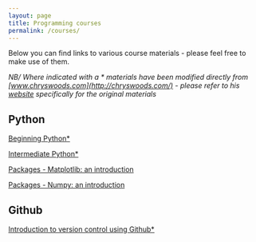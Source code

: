 ```yaml
---
layout: page
title: Programming courses
permalink: /courses/
---
```


Below you can find links to various course materials - please feel free to make use of them.

*NB/ Where indicated with a \* materials have been modified directly from [www.chryswoods.com](http://chryswoods.com/) - please refer to his [website](http://chryswoods.com/) specifically for the original materials*

## Python

[Beginning Python\*](Beginners_python/README)

[Intermediate Python\*](Intermediate_python/README.md)

[Packages - Matplotlib: an introduction](PythonPackages_matplotlib/README)

[Packages - Numpy: an introduction](PythonPackages_numpy/README_matplotlib)

## Github

[Introduction to version control using Github\*](Intro_github/README.md)
